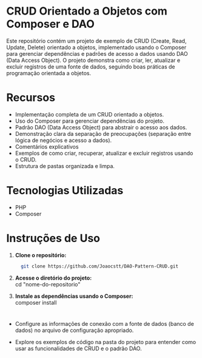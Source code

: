 # CRUD Orientado a Objetos com Composer e DAO
Este repositório contém um projeto de exemplo de CRUD (Create, Read, Update, Delete) orientado a objetos, implementado usando o Composer para gerenciar dependências e padrões de acesso a dados usando DAO (Data Access Object). O projeto demonstra como criar, ler, atualizar e excluir registros de uma fonte de dados, seguindo boas práticas de programação orientada a objetos.

# Recursos
- Implementação completa de um CRUD orientado a objetos.
- Uso do Composer para gerenciar dependências do projeto.
- Padrão DAO (Data Access Object) para abstrair o acesso aos dados.
- Demonstração clara da separação de preocupações (separação entre lógica de negócios e acesso a dados).
- Comentários explicativos
- Exemplos de como criar, recuperar, atualizar e excluir registros usando o CRUD.
- Estrutura de pastas organizada e limpa.

# Tecnologias Utilizadas
- PHP
- Composer

# Instruções de Uso

1. **Clone o repositório:**

   ```bash
     git clone https://github.com/Joaocstt/DAO-Pattern-CRUD.git

2. **Acesse o diretório do projeto:** <br>
cd "nome-do-repositorio"

2. **Instale as dependências usando o Composer:** <br>
composer install

# 

- Configure as informações de conexão com a fonte de dados (banco de dados) no arquivo de configuração apropriado.

- Explore os exemplos de código na pasta do projeto para entender como usar as funcionalidades de CRUD e o padrão DAO.
